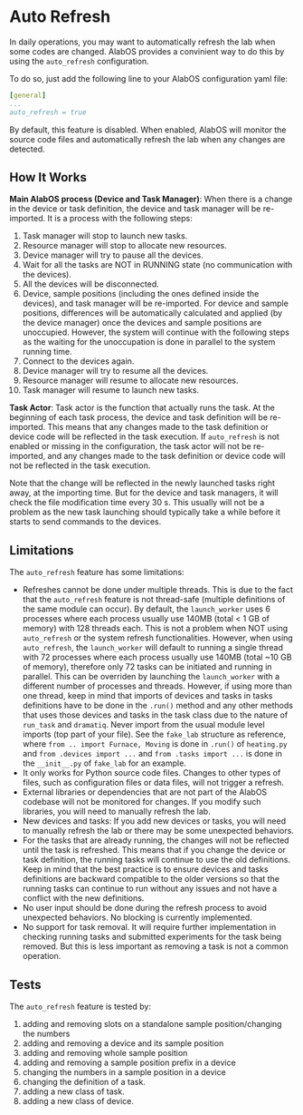 # Auto Refresh

In daily operations, you may want to automatically refresh the lab when some codes are changed.
AlabOS provides a convinient way to do this by using the `auto_refresh` configuration.

To do so, just add the following line to your AlabOS configuration yaml file:

```yaml
[general]
...
auto_refresh = true
```

By default, this feature is disabled. When enabled, AlabOS will monitor the source code files 
and automatically refresh the lab when any changes are detected.

## How It Works
**Main AlabOS process (Device and Task Manager)**: When there is a change in the device or task definition, 
the device and task manager will be re-imported. It is a process with the following steps:

1. Task manager will stop to launch new tasks.
2. Resource manager will stop to allocate new resources.
3. Device manager will try to pause all the devices.
4. Wait for all the tasks are NOT in RUNNING state (no communication with the devices).
5. All the devices will be disconnected.
6. Device, sample positions (including the ones defined inside the devices), and task manager will be re-imported. For device and sample positions, differences will be automatically calculated and applied (by the device manager) once the devices and sample positions are unoccupied. However, the system will continue with the following steps as the waiting for the unoccupation is done in parallel to the system running time.
7. Connect to the devices again.
8. Device manager will try to resume all the devices.
9. Resource manager will resume to allocate new resources.
10. Task manager will resume to launch new tasks.

**Task Actor**: Task actor is the function that actually runs the task. At the beginning of each task process,
the device and task definition will be re-imported. This means that any changes made to the task definition
or device code will be reflected in the task execution. If `auto_refresh` is not enabled or missing in the configuration,
the task actor will not be re-imported, and any changes made to the task definition or device 
code will not be reflected in the task execution.

Note that the change will be reflected in the newly launched tasks right away, at the importing time. But for 
the device and task managers, it will check the file modification time every 30 s. This usually will not be 
a problem as the new task launching should typically take a while before it starts to send commands to the devices.

## Limitations
The `auto_refresh` feature has some limitations:
- Refreshes cannot be done under multiple threads. This is due to the fact that the `auto_refresh` feature is not thread-safe (multiple definitions of the same module can occur). By default, the `launch_worker` uses 6 processes where each process usually use 140MB (total < 1 GB of memory) with 128 threads each. This is not a problem when NOT using `auto_refresh` or the system refresh functionalities. However, when using `auto_refresh`, the `launch_worker` will default to running a single thread with 72 processes where each process usually use 140MB (total ~10 GB of memory), therefore only 72 tasks can be initiated and running in parallel. This can be overriden by launching the `launch_worker` with a different number of processes and threads. However, if using more than one thread, keep in mind that imports of devices and tasks in tasks definitions have to be done in the `.run()` method and any other methods that uses those devices and tasks in the task class due to the nature of `run_task` and `dramatiq`. Never import from the usual module level imports (top part of your file). See the `fake_lab` structure as reference, where `from .. import Furnace, Moving` is done in `.run()` of `heating.py` and `from .devices import ...` and `from .tasks import ...` is done in the `__init__.py` of `fake_lab` for an example.
- It only works for Python source code files. Changes to other types of files, such as configuration files or data files, will not trigger a refresh.
- External libraries or dependencies that are not part of the AlabOS codebase will not be monitored for changes. 
  If you modify such libraries, you will need to manually refresh the lab.
- New devices and tasks: If you add new devices or tasks, you will need to manually refresh the lab or there may be some unexpected behaviors.
- For the tasks that are already running, the changes will not be reflected until the task is refreshed.
  This means that if you change the device or task definition, the running tasks will continue to use the old definitions.
  Keep in mind that the best practice is to ensure devices and tasks definitions are backward compatible to the older versions so that the running tasks can continue to run without any issues and not have a conflict with the new definitions.
- No user input should be done during the refresh process to avoid unexpected behaviors. No blocking is currently implemented.
- No support for task removal. It will require further implementation in checking running tasks and submitted experiments for the task being removed. But this is less important as removing a task is not a common operation.

## Tests
The `auto_refresh` feature is tested by:
1. adding and removing slots on a standalone sample position/changing the numbers
2. adding and removing a device and its sample position
3. adding and removing whole sample position
4. adding and removing a sample position prefix in a device
5. changing the numbers in a sample position in a device
6. changing the definition of a task.
7. adding a new class of task.
8. adding a new class of device.


